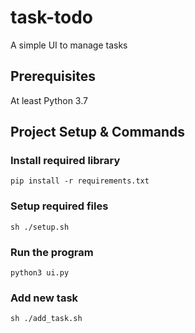 # task-todo

A simple UI to manage tasks

## Prerequisites

At least Python 3.7

## Project Setup & Commands

### Install required library

```shell
pip install -r requirements.txt
```

### Setup required files

```shell
sh ./setup.sh
```

### Run the program

```shell
python3 ui.py
```

### Add new task

```shell
sh ./add_task.sh
```


